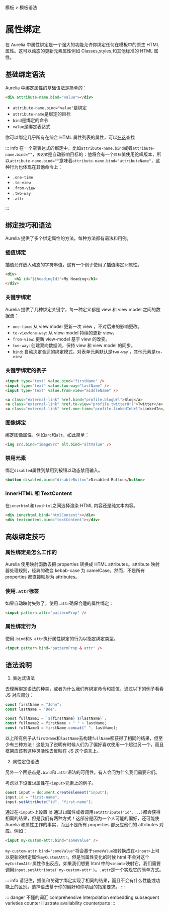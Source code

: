 模板 > 模板语法

# 属性绑定

在 Aurelia 中属性绑定是一个强大的功能允许你绑定任何在模板中的原生 HTML 属性。这可以动态的更新元素属性例如 Classes,styles,和其他标准的 HTML 属性。

## 基础绑定语法

Aurelia 中绑定属性的基础语法是简单的：

```html
<div attribute-name.bind="value"></div>
```

-   `attribute-name.bind="value"`是绑定
-   `attribute-name`是绑定的目标
-   `bind`是绑定的命令
-   `value`是绑定表达式

你可以绑定几乎所有在综合 HTML 属性列表的属性，可以[在这](https://developer.mozilla.org/en-US/docs/Web/HTML/Attributes)查找

::: info
在一个空表达式的绑定中，比如`attribute-name.bind`或者`attribute-name.bind=""`，`表达式`是自动影响目标的：他将会有一个`目标`值使用驼峰版本，所以`attribute-name.bind=""`意味着`attribute-name.bind="attributeName"`，这种行为也体现在其他命令上：

-   `.one-time`
-   `.to-view`
-   `.from-view`
-   `.two-way`
-   `.attr`

:::

## 绑定技巧和语法

Aurelia 提供了多个绑定属性的方法，每种方法都有语法和用例。

### 插值绑定

插值允许嵌入动态的字符串值，这有一个例子使用了插值绑定`id`属性。

```html
<div>
    <h1 id="${headingId}">My Heading</h1>
</div>
```

### 关键字绑定

Aurelia 提供了几种绑定关键字，每一种定义都是 view 和 view model 之间的数据流：

-   `one-time`: 从 view model 更新一次 view ，不对后来的影响更改。
-   `to-view`/`one-way`: 从 view-model 持续的更新 view。
-   `from-view`: 更新 view-model 基于 view 的改变。
-   `two-way`: 创建双向数据流，保持 view 和 view model 的同步。
-   `bind`: 自动决定合适的绑定模式，对表单元素默认是`two-way` ，其他元素是`to-view`

### 关键字绑定的例子

```html
<input type="text" value.bind="firstName" />
<input type="text" value.two-way="lastName" />
<input type="text" value.from-view="middleName" />

<a class="external-link" href.bind="profile.blogUrl">Blog</a>
<a class="external-link" href.to-view="profile.twitterUrl">Twitter</a>
<a class="external-link" href.one-time="profile.linkedInUrl">LinkedIn</a>
```

### 图像绑定

绑定图像属性，例如`src`和`alt`，如此简单：

```html
<img src.bind="imageSrc" alt.bind="altValue" />
```

### 禁用元素

绑定`disabled`属性到禁用到按钮以动态禁用输入。

```html
<button disabled.bind="disableButton">Disabled Button</button>
```

### innerHTML 和 TextContent

在`innerhtml`和`texthtml`之间选择渲染 HTML 内容还是纯文本内容。

```html
<div innerhtml.bind="htmlContent"></div>
<div textcontent.bind="textContent"></div>
```

## 高级绑定技巧

### 属性绑定是怎么工作的

Aurelia 使用映射函数去把 properties 转换成 HTML attributes。attribute 映射器处理规则，经典的改变 kebab-case 为 camelCase。然而，不是所有 properties 都直接映射为 attributes。

### 使用`.attr`标签

如果自动映射失败了，使用`.attr`确保合适的属性绑定：

```html
<input pattern.attr="patternProp" />
```

### 属性绑定行为

使用`.bind`和`& attr`执行属性绑定的行为以指定绑定类型。

```html
<input pattern.bind="patternProp & attr" />
```

## 语法说明

1. 表达式语法

去理解绑定语法的种类，或者为什么我们有绑定命令和插值，通过以下的例子看看 JS 对应部分：

```js
const firstName = "John";
const lastName = "Doe";

const fullName1 = `${firstName} ${lastName}`;
const fullname2 = firstName + " " + lastName;
const fullName3 = firstName.concat(" ", lastName);
```

以上所有例子从`firstName`和`lastName`去构建`fullName`都获得了相同的结果，但至少有三种方法！这是为了说明有时候人们为了偏好喜欢使用一个超过另一个，而且框架应该有这种灵活性去反映在 JS 这个语言上。

2. 属性定位语法

另外一个困惑点是`.bind`和`.attr`语法的可用性。有人会问为什么我们需要它们。

考虑以下设置`id`属性在`<input>`元素上的例子。

```js
const input = document.createElement("input");
input.id = "first-name";
input.setAttribute("id", "first-name");
```

通过在`<input>`上设置 id 通过`id`属性或者调用`setAttribute('id',...)`都会获得相同的结果，但是我们有两种方式！这部分是因为一个人可能的偏好，还可能使 Aurelia 和属性工作的事实，而且不是所有 properties 都反应他们的 attributes 对应。例如：

```html
<input my-custom-attr.bind="someValue" />
```

`my-custom-attr.bind="someValue"`将会基于`someValue`被转换成在`<input>`上可以更新的绑定属性`myCustomAttr`。但是当属性变化的时候 html 不会对这个`myCustomAttr`属性作出反应。如果我们想要 html 中的`<input>`映射它，我们需要调用`input.setAttribute('my-custom-attr')`。`.attr`是一个实现它的简单方式。

::: info
请记住，插值和关键字绑定实现了相同的结果，而且不会有什么性能或功能上的区别。选择语法基于你的偏好和你项目的指定要求。
:::

::: danger 不懂的词汇
comprehensive
Interpolation
embedding
subsequent
varieties
counter
illustrate
availability
counterparts
:::
